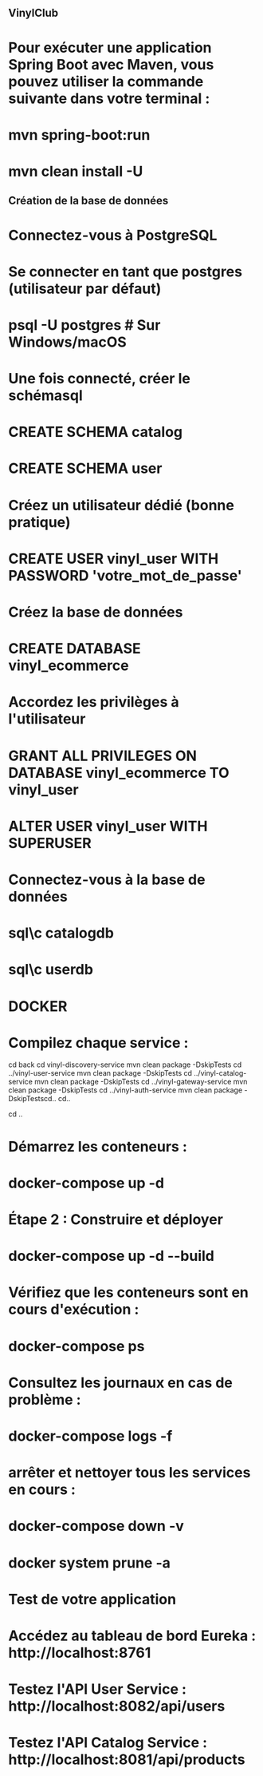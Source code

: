 ## VinylClub

# Pour exécuter une application Spring Boot avec Maven, vous pouvez utiliser la commande suivante dans votre terminal :
# mvn spring-boot:run

# mvn clean install -U

## Création de la base de données
# Connectez-vous à PostgreSQL

# Se connecter en tant que postgres (utilisateur par défaut)
# psql -U postgres        # Sur Windows/macOS

# Une fois connecté, créer le schémasql
# CREATE SCHEMA catalog
# CREATE SCHEMA user

# Créez un utilisateur dédié (bonne pratique)

# CREATE USER vinyl_user WITH PASSWORD 'votre_mot_de_passe'

# Créez la base de données

# CREATE DATABASE vinyl_ecommerce

# Accordez les privilèges à l'utilisateur

# GRANT ALL PRIVILEGES ON DATABASE vinyl_ecommerce TO vinyl_user
# ALTER USER vinyl_user WITH SUPERUSER

# Connectez-vous à la base de données

# sql\c catalogdb
# sql\c userdb


# DOCKER
# Compilez chaque service :

cd back
cd vinyl-discovery-service
mvn clean package -DskipTests
cd ../vinyl-user-service
mvn clean package -DskipTests
cd ../vinyl-catalog-service
mvn clean package -DskipTests
cd ../vinyl-gateway-service
mvn clean package -DskipTests
cd ../vinyl-auth-service
mvn clean package -DskipTestscd..
cd..

cd ..

# Démarrez les conteneurs :

# docker-compose up -d

# Étape 2 : Construire et déployer

# docker-compose up -d --build

# Vérifiez que les conteneurs sont en cours d'exécution :
# docker-compose ps

# Consultez les journaux en cas de problème :

# docker-compose logs -f

# arrêter et nettoyer tous les services en cours : 

# docker-compose down -v
# docker system prune -a

# Test de votre application

# Accédez au tableau de bord Eureka : http://localhost:8761
# Testez l'API User Service : http://localhost:8082/api/users
# Testez l'API Catalog Service : http://localhost:8081/api/products

